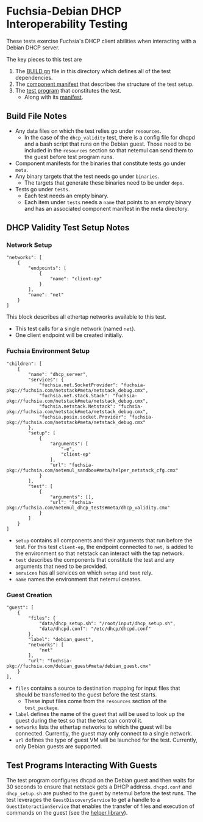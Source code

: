 # Fuchsia-Debian DHCP Interoperability Testing

These tests exercise Fuchsia's DHCP client abilities when interacting with a
Debian DHCP server.

The key pieces to this test are

1. The [BUILD.gn](BUILD.gn) file in this directory which defines all of the
   test dependencies.
1. The [component manifest](meta/dhcp_validity_test.cmx) that describes the
   structure of the test setup.
1. The [test program](dhcp_validity/src/main.rs) that constitutes the test.
    * Along with its [manifest](meta/dhcp_validity.cmx).

## Build File Notes

* Any data files on which the test relies go under `resources`.
    * In the case of the `dhcp_validity` test, there is a config file for dhcpd
      and a bash script that runs on the Debian guest.  Those need to be included
      in the `resources` section so that netemul can send them to the guest
      before test program runs.
* Component manifests for the binaries that constitute tests go under `meta`.
* Any binary targets that the test needs go under `binaries`.
    * The targets that generate these binaries need to be under `deps`.
* Tests go under `tests`.
    * Each test needs an empty binary.
    * Each item under `tests` needs a `name` that points to an empty binary and
      has an associated component manifest in the meta directory.

## DHCP Validity Test Setup Notes

### Network Setup

```
"networks": [
    {
        "endpoints": [
            {
                "name": "client-ep"
            }
        ],
        "name": "net"
    }
]
```

This block describes all ethertap networks available to this test.

* This test calls for a single network (named `net`).
* One client endpoint will be created initially.

### Fuchsia Environment Setup

```
"children": [
    {
        "name": "dhcp_server",
        "services": {
            "fuchsia.net.SocketProvider": "fuchsia-pkg://fuchsia.com/netstack#meta/netstack_debug.cmx",
            "fuchsia.net.stack.Stack": "fuchsia-pkg://fuchsia.com/netstack#meta/netstack_debug.cmx",
            "fuchsia.netstack.Netstack": "fuchsia-pkg://fuchsia.com/netstack#meta/netstack_debug.cmx",
            "fuchsia.posix.socket.Provider": "fuchsia-pkg://fuchsia.com/netstack#meta/netstack_debug.cmx"
        },
        "setup": [
            {
                "arguments": [
                    "-e",
                    "client-ep"
                ],
                "url": "fuchsia-pkg://fuchsia.com/netemul_sandbox#meta/helper_netstack_cfg.cmx"
            }
        ],
        "test": [
            {
                "arguments": [],
                "url": "fuchsia-pkg://fuchsia.com/netemul_dhcp_tests#meta/dhcp_validity.cmx"
            }
        ]
    }
]
```

* `setup` contains all components and their arguments that run before the test.
  For this test `client-ep`, the endpoint connected to `net`, is added to the
  environment so that netstack can interact with the tap network.
* `test` describes the components that constitute the test and any arguments
  that need to be provided.
* `services` has all services on which `setup` and `test` rely.
* `name` names the environment that netemul creates.

### Guest Creation

```
"guest": [
    {
        "files": {
            "data/dhcp_setup.sh": "/root/input/dhcp_setup.sh",
            "data/dhcpd.conf": "/etc/dhcp/dhcpd.conf"
        },
        "label": "debian_guest",
        "networks": [
            "net"
        ],
        "url": "fuchsia-pkg://fuchsia.com/debian_guest#meta/debian_guest.cmx"
    }
],
```

* `files` contains a source to destination mapping for input files that
  should be transferred to the guest before the test starts.
    * These input files come from the `resources` section of the
      `test_package`.
* `label` defines the name of the guest that will be used to look up the
  guest during the test so that the test can control it.
* `networks` lists the ethertap networks to which the guest will be
  connected.  Currently, the guest may only connect to a single network.
* `url` defines the type of guest VM will be launched for the test.  Currently,
  only Debian guests are supported.

## Test Programs Interacting With Guests

The test program configures dhcpd on the Debian guest and then waits for 30
seconds to ensure that netstack gets a DHCP address.  `dhcpd.conf` and
`dhcp_setup.sh` are pushed to the guest by netemul before the test runs.  The
test leverages the `GuestDiscoveryService` to get a handle to a
`GuestInteractionService` that enables the transfer of files and execution of
commands on the guest (see the [helper library](dhcp_validity/src/lib.rs)).
